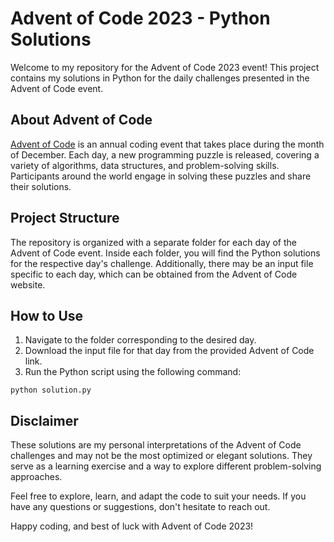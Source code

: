 Advent of Code 2023 - Python Solutions
======================================


Welcome to my repository for the Advent of Code 2023 event! This project contains my solutions in Python for the daily challenges presented in the Advent of Code event.

About Advent of Code
--------------------

[Advent of Code](https://adventofcode.com/) is an annual coding event that takes place during the month of December. Each day, a new programming puzzle is released, covering a variety of algorithms, data structures, and problem-solving skills. Participants around the world engage in solving these puzzles and share their solutions.

Project Structure
-----------------

The repository is organized with a separate folder for each day of the Advent of Code event. Inside each folder, you will find the Python solutions for the respective day's challenge. Additionally, there may be an input file specific to each day, which can be obtained from the Advent of Code website.

How to Use
----------

1.  Navigate to the folder corresponding to the desired day.
2.  Download the input file for that day from the provided Advent of Code link.
3.  Run the Python script using the following command:


`python solution.py`

Disclaimer
----------

These solutions are my personal interpretations of the Advent of Code challenges and may not be the most optimized or elegant solutions. They serve as a learning exercise and a way to explore different problem-solving approaches.

Feel free to explore, learn, and adapt the code to suit your needs. If you have any questions or suggestions, don't hesitate to reach out.

Happy coding, and best of luck with Advent of Code 2023!